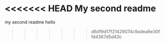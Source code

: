 <<<<<<< HEAD
My second readme
=======
my second readme
hello
>>>>>>> d6df9d17f21429074c9adea6e30ffd4367d5d43c
